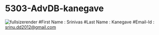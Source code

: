 # 5303-AdvDB-kanegave
![fullsizerender](https://cloud.githubusercontent.com/assets/16820609/18132462/ffb93212-6f64-11e6-8847-947192b78aaa.jpg)
#First Name : Srinivas
#Last Name : Kanegave
#Email-Id : srinu.dd2012@gmail.com
